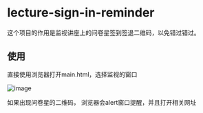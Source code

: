 # lecture-sign-in-reminder
这个项目的作用是监视讲座上的问卷星签到签退二维码，以免错过错过。

## 使用
直接使用浏览器打开main.html，选择监视的窗口

![image](https://user-images.githubusercontent.com/78332649/214259639-6c153de9-df87-4125-a19d-ebff35012846.png)


如果出现问卷星的二维码， 浏览器会alert窗口提醒，并且打开相关网址
